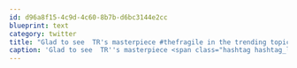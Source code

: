 ```yaml
---
id: d96a8f15-4c9d-4c60-8b7b-d6bc3144e2cc
blueprint: text
category: twitter
title: "Glad to see  TR's masterpiece #thefragile in the trending topics today.  RIpe, Great Below, La Mer, Into the Void"
caption: 'Glad to see  TR''s masterpiece <span class="hashtag hashtag_local">#<a href="http://tweettemp.darylchymko.ca/?tag=thefragile">thefragile</a> in the trending topics today.  RIpe, Great Below, La Mer, Into the Void'
---
```

